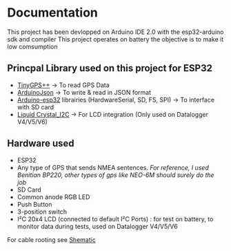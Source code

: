 # Documentation
This project has been devlopped on Arduino IDE 2.0 with the esp32-arduino sdk and compiler
This project operates on battery the objective is to make it low comsumption
## Princpal Library used on this project for ESP32
* [TinyGPS++](https://github.com/mikalhart/TinyGPSPlus.git) -> To read GPS Data
* [ArduinoJson](https://github.com/bblanchon/ArduinoJson.git) -> To write & read in JSON format
* [Arduino-esp32](https://github.com/espressif/arduino-esp32.git) librairies (HardwareSerial, SD, FS, SPI) -> To interface with SD card
* [Liquid Crystal_I2C](https://github.com/johnrickman/LiquidCrystal_I2C.git) -> For LCD integration (Only used on Datalogger V4/V5/V6)

## Hardware used

* ESP32
* Any type of GPS that sends NMEA sentences. *For reference, I used Benitian BP220, other types of gps like NEO-6M should surely do the job*
* SD Card
* Common anode RGB LED
* Push Button
* 3-position switch
* I²C 20x4 LCD (connected to default I²C Ports) : for test on battery, to monitor data during tests, used on Datalogger V4/V5/V6


For cable rooting see [Shematic](00_Documentation/PCB_Connected_GPS_Datalogger_Project.pdf)
